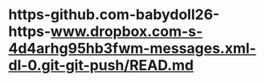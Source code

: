 # https-github.com-babydoll26-https-www.dropbox.com-s-4d4arhg95hb3fwm-messages.xml-dl-0.git-git-push/READ.md
